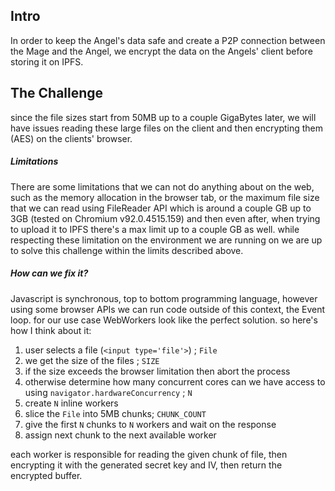 ## Intro

In order to keep the Angel's data safe and create a P2P connection between the Mage and the Angel, we encrypt the data on the Angels' client before storing it on IPFS.


## The Challenge
since the file sizes start from 50MB up to a couple GigaBytes later, we will have issues reading these large files on the client and then encrypting them (AES) on the clients' browser.

##### Limitations
There are some limitations that we can not do anything about on the web, such as the memory allocation in the browser tab, or the maximum file size that we can read using FileReader API which is around a couple GB up to 3GB (tested on Chromium v92.0.4515.159) and then even after, when trying to upload it to IPFS there's a max limit up to a couple GB as well.
while respecting these limitation on the environment we are running on we are up to solve this challenge within the limits described above.

##### How can we fix it?
Javascript is synchronous, top to bottom programming language, however using some browser APIs we can run code outside of this context, the Event loop.
for our use case WebWorkers look like the perfect solution. so here's how I think about it:

1. user selects a file (`<input type='file'>`) ; `File`
2. we get the size of the files ; `SIZE`
3. if the size exceeds the browser limitation then abort the process
4. otherwise determine how many concurrent cores can we have access to using `navigator.hardwareConcurrency` ; `N`
5. create `N` inline workers
6. slice the `File` into 5MB chunks; `CHUNK_COUNT`
7. give the first `N` chunks to `N` workers and wait on the response
8. assign next chunk to the next available worker

each worker is responsible for reading the given chunk of file, then encrypting it with the generated secret key and IV, then return the encrypted buffer.

